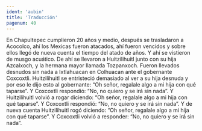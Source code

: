 ```yaml
---
ident: 'aubin'
title: 'Traducción'
pagenum: 40
---
```

En Chapultepec cumplieron 20 años y medio, después se trasladaron a Acocolco, ahí los Mexicas fueron atacados, ahí fueron vencidos y sobre ellos llegó de nueva cuenta el tiempo del atado de años. Y ahí se vistieron de musgo acuático. De ahí se llevaron a Huitzilihuitl junto con su hija Azcalxoch, y la hermana mayor llamada Tozpanxoch. Fueron llevados desnudos sin nada a Ixtlahuacan en Colhuacan ante el gobernante Coxcoxtli. Huitzilihuitl se entristeció demasiado al ver a su hija desnuda y por eso le dijo esto al gobernante: “Oh señor, regalale algo a mi hija con qué taparse”. Y Coxcoxtli respondió: “No, no quiero y se irá sin nada”. Y Huitzilihuitl volvió a rogar diciendo: “Oh señor, regalale algo a mi hija con qué taparse”. Y Coxcoxtli respondió: “No, no quiero y se irá sin nada”. Y de nueva cuenta Huitzilihuitl rogó diciendo: “Oh señor, regalale algo a mi hija con qué taparse”. Y Coxcoxtli volvió a responder: “No, no quiero y se irá sin nada”.
